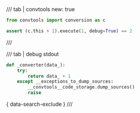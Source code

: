 /// tab | convtools
    new: true

```python
from convtools import conversion as c

assert (c.this + 1).execute(1, debug=True) == 2

```
///

/// tab | debug stdout
```python
def _converter(data_):
    try:
        return data_ + 1
    except __exceptions_to_dump_sources:
        __convtools__code_storage.dump_sources()
        raise


```
{ data-search-exclude }
///

